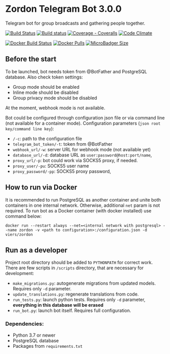 # Zordon Telegram Bot 3.0.0

Telegram bot for group broadcasts and gathering people together.

[![Build Status](https://travis-ci.org/KrusnikViers/Zordon.svg)](https://travis-ci.org/KrusnikViers/Zordon)
[![Build status](https://ci.appveyor.com/api/projects/status/5ek9c42yy2usr23h?svg=true)](https://ci.appveyor.com/project/KrusnikViers/zordon)
[![Coverage - Coveralls](https://coveralls.io/repos/github/KrusnikViers/Zordon/badge.svg)](https://coveralls.io/github/KrusnikViers/Zordon?branch=master)
[![Code Climate](https://codeclimate.com/github/KrusnikViers/Zordon/badges/gpa.svg)](https://codeclimate.com/github/KrusnikViers/Zordon)

[![Docker Build Status](https://img.shields.io/docker/build/viers/zordon.svg)](https://hub.docker.com/r/viers/zordon/)
[![Docker Pulls](https://img.shields.io/docker/pulls/viers/zordon.svg)](https://hub.docker.com/r/viers/zordon/)
[![MicroBadger Size](https://images.microbadger.com/badges/image/viers/zordon.svg)](https://hub.docker.com/r/viers/zordon/)

## Before the start
To be launched, bot needs token from @BotFather and PostgreSQL database. Also check token settings:
* Group mode should be enabled
* Inline mode should be disabled
* Group privacy mode should be disabled

At the moment, webhook mode is not available.

Bot could be configured through configuration json file or via command line (not available for a container mode). Configuration parameters (`json root key/command line key`):
* `/-c`: path to the configuration file
* `telegram_bot_token/-t`: token from @BotFather
* `webhook_url/-w`: server URL for webhook mode (not available yet)
* `database_url/-d`: database URL as `user:password@host:port/name`,
* `proxy_url/-p`: bot could work via SOCKS5 proxy, if needed.
* `proxy_user/-pu`: SOCKS5 user name
* `proxy_password/-pp`: SOCKS5 proxy password,

## How to run via Docker

It is recommended to run PostgreSQL as another container and unite both containers in one internal network. Otherwise, additional `net` param is not required. To run bot as a Docker container (with docker installed) use command below: 

`docker run --restart always --net=<internal network with postgresql> --name zordon -v <path to configuration>:/configuration.json -d viers/zordon`

## Run as a developer

Project root directory should be added to `PYTHONPATH` for correct work. There are few scripts in `/scripts` directory, that are necessary for development:
* `make_migrations.py`: autogenerate migrations from updated models. Requires only `-d` parameter.
* `update_translations.py`: regenerate translations from code.
* `run_tests.py`: launch python tests. Requires only `-d` parameter, **everything in this database will be erased**
* `run_bot.py`: launch bot itself. Requires full configuration. 

### Dependencies:

* Python 3.7 or newer
* PostgreSQL database
* Packages from `requirements.txt`

